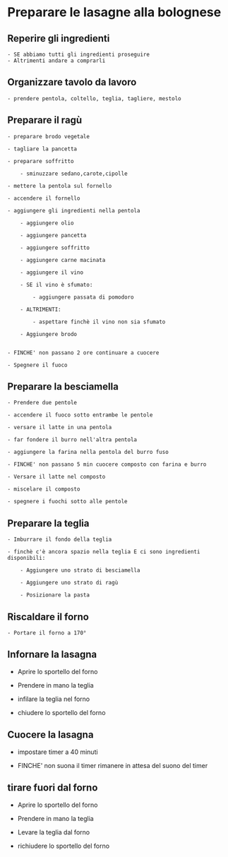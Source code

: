 # Preparare le lasagne alla bolognese

## Reperire gli ingredienti
    - SE abbiamo tutti gli ingredienti proseguire
    - Altrimenti andare a comprarli

## Organizzare tavolo da lavoro

    - prendere pentola, coltello, teglia, tagliere, mestolo

## Preparare il ragù

    - preparare brodo vegetale

    - tagliare la pancetta

    - preparare soffritto

        - sminuzzare sedano,carote,cipolle

    - mettere la pentola sul fornello

    - accendere il fornello

    - aggiungere gli ingredienti nella pentola

        - aggiungere olio

        - aggiungere pancetta

        - aggiungere soffritto

        - aggiungere carne macinata

        - aggiungere il vino

        - SE il vino è sfumato:

            - aggiungere passata di pomodoro

        - ALTRIMENTI:

            - aspettare finchè il vino non sia sfumato

        - Aggiungere brodo


    - FINCHE' non passano 2 ore continuare a cuocere

    - Spegnere il fuoco


## Preparare la besciamella

    - Prendere due pentole

    - accendere il fuoco sotto entrambe le pentole

    - versare il latte in una pentola

    - far fondere il burro nell'altra pentola

    - aggiungere la farina nella pentola del burro fuso

    - FINCHE' non passano 5 min cuocere composto con farina e burro

    - Versare il latte nel composto 

    - miscelare il composto

    - spegnere i fuochi sotto alle pentole

## Preparare la teglia

    - Imburrare il fondo della teglia

    - finchè c'è ancora spazio nella teglia E ci sono ingredienti disponibili:

        - Aggiungere uno strato di besciamella

        - Aggiungere uno strato di ragù

        - Posizionare la pasta 


## Riscaldare il forno

    - Portare il forno a 170°   

## Infornare la lasagna

  - Aprire lo sportello del forno

  - Prendere in mano la teglia

  - infilare la teglia nel forno

  - chiudere lo sportello del forno

## Cuocere la lasagna

  - impostare timer a 40 minuti

  - FINCHE' non suona il timer rimanere in attesa del suono del timer

## tirare fuori dal forno

  - Aprire lo sportello del forno

  - Prendere in mano la teglia

  - Levare la teglia dal forno

  - richiudere lo sportello del forno


